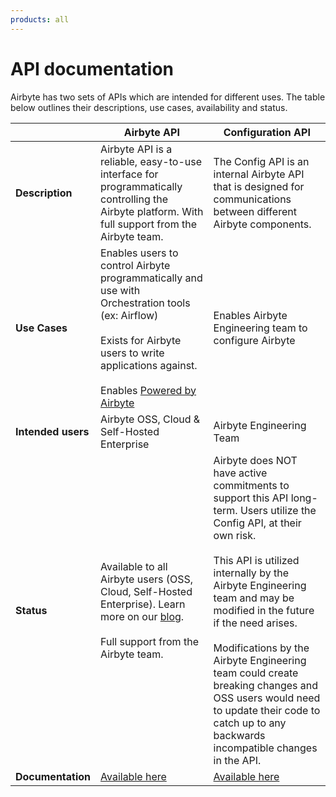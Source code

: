 ```yaml
---
products: all
---
```


# API documentation

Airbyte has two sets of APIs which are intended for different uses. The table below outlines their descriptions, use cases, availability and status.

|                        | **Airbyte API**                                                                                                                                                                                                                                                                                                                                                                                                                                                                                                                               | **Configuration API**                                                                                                                                                                                                                                                                              |
|------------------------|-------------------------------------------------------------------------------------------------------------------------------------------------------------------------------------------------------------------------------------------------------------------------------------------------------------------------------------------------------------------------------------------------------------------------------------------------------------------------------------------------------------------------------------------------------|----------------------------------------------------------------------------------------------------------------------------------------------------------------------------------------------------------------------------------------------------------------------------------------------|
| **Description**        | Airbyte API is a reliable, easy-to-use interface for programmatically controlling the Airbyte platform. With full support from the Airbyte team.                                                                                                                                                                                                                                                                                                                                                                                                                                   | The Config API is an internal Airbyte API that is designed for communications between different Airbyte components.                                                                                                                                                                                                       |
| **Use Cases**          | Enables users to control Airbyte programmatically and use with Orchestration tools (ex: Airflow) <br /><br /> Exists for Airbyte users to write applications against. <br /><br /> Enables [Powered by Airbyte](https://airbyte.com/embed-airbyte-connectors-with-api)                                                                                                                                                                                                                                                                                                                                                                | Enables Airbyte Engineering team to configure Airbyte |
| **Intended users** | Airbyte OSS, Cloud & Self-Hosted Enterprise                                                                                                                                                                                                                                                                                                                                                                                                                                                                                                                                      | Airbyte Engineering Team                                                                                                                                                                                                                                                 |
| **Status**            | Available to all Airbyte users (OSS, Cloud, Self-Hosted Enterprise). Learn more on our [blog](https://airbyte.com/blog/airbyte-api). <br /><br /> Full support from the Airbyte team. | Airbyte does NOT have active commitments to support this API long-term. Users utilize the Config API, at their own risk. <br /><br />  This API is utilized internally by the Airbyte Engineering team and may be modified in the future if the need arises. <br /><br /> Modifications by the Airbyte Engineering team could create breaking changes and OSS users would need to update their code to catch up to any backwards incompatible changes in the API.                                                                                                                                             |
| **Documentation**      | [Available here](https://api.airbyte.com)                                                                                                                                                                                                                                                                                                                                                                                                                                                    | [Available here](https://airbyte-public-api-docs.s3.us-east-2.amazonaws.com/rapidoc-api-docs.html)

